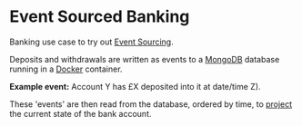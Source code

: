 Event Sourced Banking
==============

Banking use case to  try out [Event Sourcing](https://www.youtube.com/watch?v=JHGkaShoyNs).

Deposits and withdrawals are written as events to a [MongoDB](https://www.mongodb.com/) database running in a [Docker](https://www.docker.com/) container.

**Example event:**
Account Y has £X deposited into it at date/time Z).

These 'events' are then read from the database, ordered by time, to [project](https://www.youtube.com/watch?v=JHGkaShoyNs) the current state of the bank account.
